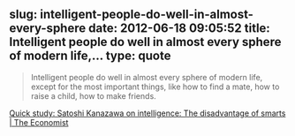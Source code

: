 slug: intelligent-people-do-well-in-almost-every-sphere
date: 2012-06-18 09:05:52
title: Intelligent people do well in almost every sphere of modern life,...
type: quote
---

> Intelligent people do well in almost every sphere of modern life, except for the most important things, like how to find a mate, how to raise a child, how to make friends.

[Quick study: Satoshi Kanazawa on intelligence: The disadvantage of smarts | The Economist](http://www.economist.com/blogs/prospero/2012/06/quick-study-satoshi-kanazawa-intelligence?fsrc=scn%2Ftw%2Fte%2Fbl%2Fthedisadvantageofintelligence)
